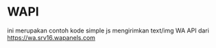 # WAPI
ini merupakan contoh kode simple js mengirimkan text/img WA API dari https://wa.srv16.wapanels.com
